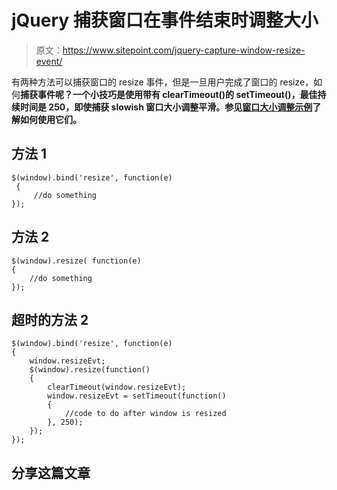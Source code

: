 # jQuery 捕获窗口在事件结束时调整大小

> 原文：<https://www.sitepoint.com/jquery-capture-window-resize-event/>

有两种方法可以捕获窗口的 resize 事件，但是一旦用户完成了窗口的 resize，如何**捕获事件呢？一个小技巧是使用带有 clearTimeout()的 setTimeout()，最佳持续时间是 250，即使捕获 slowish 窗口大小调整平滑。参见[窗口大小调整示例](http://www.jquery4u.com/?p=12462)了解如何使用它们。** 

## 方法 1

```
$(window).bind('resize', function(e)
 {
     //do something
});
```

## 方法 2

```
$(window).resize( function(e)
{
    //do something
});
```

## 超时的方法 2

```
$(window).bind('resize', function(e)
{
    window.resizeEvt;
    $(window).resize(function()
    {
        clearTimeout(window.resizeEvt);
        window.resizeEvt = setTimeout(function()
        {
            //code to do after window is resized
        }, 250);
    });
});
```

## 分享这篇文章